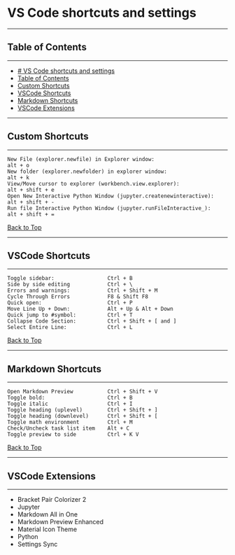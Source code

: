 # VS Code shortcuts and settings
---

## Table of Contents

---

- [# VS Code shortcuts and settings](#-vs-code-shortcuts-and-settings)
- [Table of Contents](#table-of-contents)
- [Custom Shortcuts](#custom-shortcuts)
- [VSCode Shortcuts](#vscode-shortcuts)
- [Markdown Shortcuts](#markdown-shortcuts)
- [VSCode Extensions](#vscode-extensions)
  
---

## Custom Shortcuts

---


    New File (explorer.newfile) in Explorer window:                         alt + o
    New folder (explorer.newfolder) in explorer window:                     alt + k
    View/Move cursor to explorer (workbench.view.explorer):                 alt + shift + e
    Open New Interactive Python Window (jupyter.createnewinteractive):      alt + shift + -
    Run file Interactive Python Window (jupyter.runFileInteractive_):       alt + shift + =

[Back to Top](#table-of-contents)

---

## VSCode Shortcuts

---


    Toggle sidebar:                 Ctrl + B
    Side by side editing            Ctrl + \
    Errors and warnings:            Ctrl + Shift + M
    Cycle Through Errors            F8 & Shift F8
    Quick open:                     Ctrl + P
    Move Line Up + Down:            Alt + Up & Alt + Down
    Quick jump to #symbol:          Ctrl + T
    Collapse Code Section:          Ctrl + Shift + [ and ]
    Select Entire Line:             Ctrl + L

[Back to Top](#table-of-contents)

---

## Markdown Shortcuts

---


    Open Markdown Preview           Ctrl + Shift + V
    Toggle bold:                    Ctrl + B
    Toggle italic                   Ctrl + I
    Toggle heading (uplevel)        Ctrl + Shift + ]
    Toggle heading (downlevel)      Ctrl + Shift + [
    Toggle math environment         Ctrl + M
    Check/Uncheck task list item    Alt + C
    Toggle preview to side          Ctrl + K V

[Back to Top](#table-of-contents)

---

## VSCode Extensions

---


* Bracket Pair Colorizer 2
* Jupyter
* Markdown All in One
* Markdown Preview Enhanced
* Material Icon Theme
* Python
* Settings Sync
